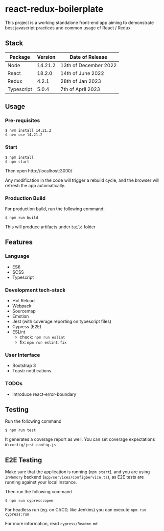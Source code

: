 # react-redux-boilerplate

This project is a working standalone front-end app aiming to demonstrate best javascript practices and common usage of React / Redux.

## Stack

|Package        | Version       | Date of Release       |
| ------------- | ------------- | --------------------- |
| Node          | 14.21.2       | 13th of December 2022 |
| React         | 18.2.0        | 14th of June 2022     |
| Redux         | 4.2.1         | 28th of Jan 2023      |
| Typescript    | 5.0.4         | 7th of April 2023     |


## Usage

### Pre-requisites

```
$ nvm install 14.21.2
$ nvm use 14.21.2
```

### Start

```
$ npm install
$ npm start
```

Then open http://localhost:3000/

Any modification in the code will trigger a rebuild cycle, and the browser will refresh the app automatically.

### Production Build

For production build, run the following command:

```
$ npm run build
```

This will produce artifacts under ``build`` folder

## Features

### Language
- ES6
- SCSS
- Typescript

### Development tech-stack
- Hot Reload
- Webpack
- Sourcemap
- Emotion
- Jest (with coverage reporting on typescript files)
- Cypress (E2E)
- ESLint
  - check: ``npm run eslint``
  - fix: ``npm run eslint:fix``

### User Interface
- Bootstrap 3
- Toastr notifications

### TODOs

- Introduce react-error-boundary

## Testing

Run the following command

```
$ npm run test
``` 

It generates a coverage report as well. You can set coverage expectations in ``config/jest.config.js``

## E2E Testing

Make sure that the application is running (`npm start`), and you are using `InMemory` backend (`app/services/ConfigService.ts`), as E2E tests
are running against your local instance.

Then run the following command

```
$ npm run cypress:open
```

For headless run (eg. on CI/CD, like Jenkins) you can execute `npm run cypress:run`

For more information, read `cypress/Readme.md`